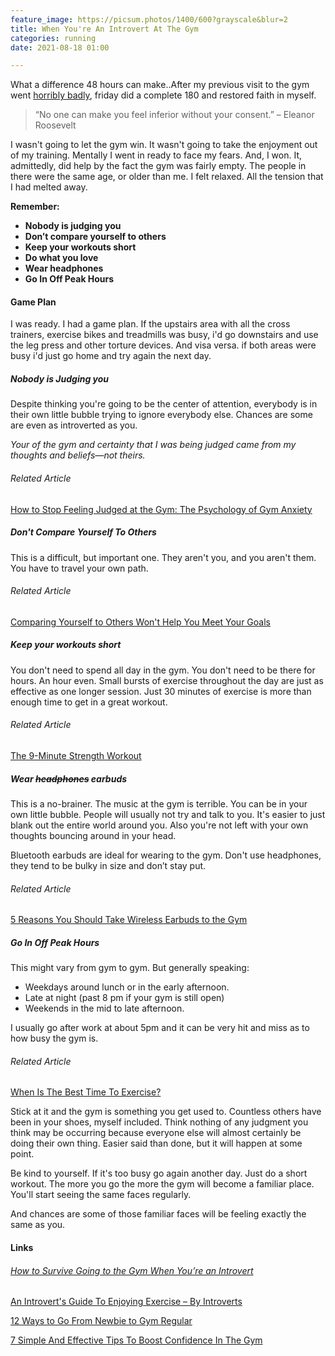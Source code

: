 ```yaml
---
feature_image: https://picsum.photos/1400/600?grayscale&blur=2
title: When You're An Introvert At The Gym
categories: running
date: 2021-08-18 01:00

---
```

What a difference 48 hours can make..After my previous visit to the gym went [horribly badly](https://blog.thisispaddys.space/running/2021/08/12/a-running-low/ "Running low"), friday did a complete 180 and restored faith in myself.

> “No one can make you feel inferior without your consent.” – Eleanor Roosevelt

I wasn't going to let the gym win. It wasn't going to take the enjoyment out of my training. Mentally I went in ready to face my fears. And, I won. It, admittedly, did help by the fact the gym was fairly empty. The people in there were the same age, or older than me. I felt relaxed. All the tension that I had melted away.

**Remember:**

* **Nobody is judging you**
* **Don’t compare yourself to others**
* **Keep your workouts short**
* **Do what you love**
* **Wear headphones**
* **Go In Off Peak Hours**

#### Game Plan

I was ready. I had a game plan. If the upstairs area with all the cross trainers, exercise bikes and treadmills was busy, i'd go downstairs and use the leg press and other torture devices. And visa versa. if both areas were busy i'd just go home and try again the next day.

##### Nobody is Judging you

Despite thinking you're going to be the center of attention, everybody is in their own little bubble trying to ignore everybody else. Chances are some are even as introverted as you.

_Your of the gym and certainty that I was being judged came from my thoughts and beliefs—not theirs._

###### Related Article

[How to Stop Feeling Judged at the Gym: The Psychology of Gym Anxiety](http://routineexcellence.com/stop-feeling-judged-gym-psychology-gym-anxiety/ "How to Stop Feeling Judged at the Gym: The Psychology of Gym Anxiety")

##### Don't Compare Yourself To Others

This is a difficult, but important one. They aren't you, and you aren't them. You have to travel your own path.

###### Related Article

[Comparing Yourself to Others Won't Help You Meet Your Goals](https://www.self.com/story/comparing-yourself-to-others-wont-help-you-meet-your-goals "Comparing Yourself to Others Won't Help You Meet Your Goals")

##### Keep your workouts short

You don't need to spend all day in the gym. You don't need to be there for hours. An hour even. Small bursts of exercise throughout the day are just as effective as one longer session. Just 30 minutes of exercise is more than enough time to get in a great workout.

###### Related Article

[The 9-Minute Strength Workout](https://www.nytimes.com/guides/well/strength-training-plyometrics "The 9-Minute Strength Workout")

##### Wear ~~headphones~~ earbuds

This is a no-brainer. The music at the gym is terrible. You can be in your own little bubble. People will usually not try and talk to you. It's easier to just blank out the entire world around you. Also you're not left with your own thoughts bouncing around in your head.

Bluetooth earbuds are ideal for wearing to the gym. Don't use headphones, they tend to be bulky in size and don’t stay put.

###### Related Article

[5 Reasons You Should Take Wireless Earbuds to the Gym](https://blog.taotronics.com/headphones/5-reasons-take-wireless-earbuds-to-gym/ "5 Reasons You Should Take Wireless Earbuds to the Gym")

##### Go In Off Peak Hours

This might vary from gym to gym. But generally speaking:

* Weekdays around lunch or in the early afternoon.
* Late at night (past 8 pm if your gym is still open)
* Weekends in the mid to late afternoon.

I usually go after work at about 5pm and it can be very hit and miss as to how busy the gym is.

###### Related Article

[When Is The Best Time To Exercise?](https://www.fitnessfirst.co.uk/inside-track/fitness/when-is-the-best-time-to-exercise/ "When Is The Best Time To Exercise?")

Stick at it and the gym is something you get used to. Countless others have been in your shoes, myself included. Think nothing of any judgment you think may be occurring because everyone else will almost certainly be doing their own thing. Easier said than done, but it will happen at some point.

Be kind to yourself. If it's too busy go again another day. Just do a short workout. The more you go the more the gym will become a familiar place. You'll start seeing the same faces regularly.

And chances are some of those familiar faces will be feeling exactly the same as you.

#### Links

###### [How to Survive Going to the Gym When You’re an Introvert](https://introvertdear.com/news/how-to-survive-going-to-the-gym-when-youre-an-introvert/ "How to Survive Going to the Gym When You’re an Introvert")

[An Introvert's Guide To Enjoying Exercise – By Introverts](https://www.huffingtonpost.co.uk/entry/an-introverts-guide-to-enjoying-exercise-by-introverts_uk_5e299860c5b6779e9c2e8159 "An Introvert's Guide To Enjoying Exercise – By Introverts")

[12 Ways to Go From Newbie to Gym Regular](https://www.self.com/story/gym-tips-to-gain-confidence "12 Ways to Go From Newbie to Gym Regular")

[7 Simple And Effective Tips To Boost Confidence In The Gym](https://femalefitnesssystems.com/improve-confidence-in-the-gym/ "7 Simple And Effective Tips To Boost Confidence In The Gym")